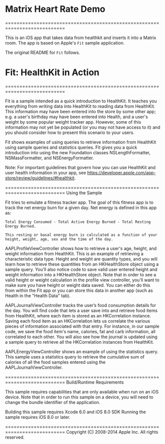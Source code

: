 # Matrix Heart Rate Demo

===========================================================================

This is an iOS app that takes data from healthkit and inserts it into a Matrix room.
The app is based on Apple's `Fit` sample application.

The original README for `Fit` follows.


# Fit: HealthKit in Action

===========================================================================

Fit is a sample intended as a quick introduction to HealthKit. It teaches you everything from writing data into HealthKit to reading data from HealthKit. This information may have been entered into the store by some other app; e.g. a user's birthday may have been entered into Health, and a user's weight by some popular weight tracker app. However, some of this information may not yet be populated (or you may not have access to it) and you should consider how to present this scenario to your users.

Fit shows examples of using queries to retrieve information from HealthKit using sample queries and statistics queries. Fit gives you a quick introduction into using the new Foundation classes NSLengthFormatter, NSMassFormatter, and NSEnergyFormatter.

Note: For important guidelines that govern how you can use HealthKit and user health information in your app, see https://developer.apple.com/app-store/review/guidelines/#healthkit.

===========================================================================
Using the Sample

Fit tries to emulate a fitness tracker app. The goal of this fitness app is to track the net energy burn for a given day. Net energy is defined in this app as:

    Total Energy Consumed - Total Active Energy Burned - Total Resting Energy Burned.
    
    This resting or basal energy burn is calculated as a function of your height, weight, age, sex and the time of the day.

AAPLProfileViewController shows how to retrieve a user's age, height, and weight information from HealthKit. This is an example of retrieving a characteristic data type. Height and weight are quantity types, and you will learn how to retrieve these quantities from an HKHealthStore object using a sample query. You’ll also notice code to save valid user entered height and weight information into a HKHealthStore object. Note that in order to see a valid height or weight calculation in the profile view controller, you'll want to make sure you have height or weight data saved. You can either do this from within the Fit app or you can store this data in another app (such as Health in the "Health Data" tab).

AAPLJournalViewController tracks the user’s food consumption details for the day. You will find code that lets a user save into and retrieve food items from HealthKit, where each item is stored as an HKCorrelation instance. Saving each food item as an HKCorrelation lets us correlate the various pieces of information associated with that entry. For instance, in our sample code, we save the food item's name, calories, fat and carb information, all correlated to each other. You will also see how the journal is updated using a sample query to retrieve all the HKCorrelation instances from HealthKit.

AAPLEnergyViewController shows an example of using the statistics query. This sample uses a statistics query to retrieve the cumulative sum of calories of all the food samples entered using the AAPLJournalViewController.

===========================================================================
Build/Runtime Requirements

This sample requires capabilities that are only available when run on an iOS device. Note that in order to run this sample on a device, you will need to change the bundle identifier of the application.

Building this sample requires Xcode 6.0 and iOS 8.0 SDK
Running the sample requires iOS 8.0 or later.

===========================================================================
Copyright (C) 2008-2014 Apple Inc. All rights reserved.
